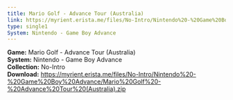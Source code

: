 ```yaml
---
title: Mario Golf - Advance Tour (Australia)
link: https://myrient.erista.me/files/No-Intro/Nintendo%20-%20Game%20Boy%20Advance/Mario%20Golf%20-%20Advance%20Tour%20(Australia).zip
type: single1
System: Nintendo - Game Boy Advance
---
```

<b>Game:</b> Mario Golf - Advance Tour (Australia)<br>
<b>System:</b> Nintendo - Game Boy Advance<br>
<b>Collection:</b> No-Intro<br>
<b>Download:</b> https://myrient.erista.me/files/No-Intro/Nintendo%20-%20Game%20Boy%20Advance/Mario%20Golf%20-%20Advance%20Tour%20(Australia).zip